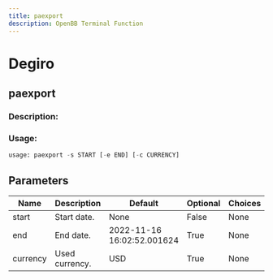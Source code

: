 ```yaml
---
title: paexport
description: OpenBB Terminal Function
---
```


# Degiro

## paexport

### Description: 



### Usage: 
```python
usage: paexport -s START [-e END] [-c CURRENCY]
```

## Parameters

| Name | Description | Default | Optional | Choices |
| ---- | ----------- | ------- | -------- | ------- |
| start | Start date. | None | False | None |
| end | End date. | 2022-11-16 16:02:52.001624 | True | None |
| currency | Used currency. | USD | True | None |


